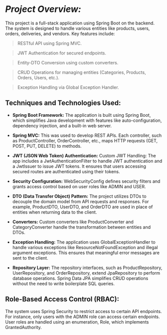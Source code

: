 # *Project Overview:* #

This project is a full-stack application using Spring Boot on the backend. The system is designed to handle various entities like products, users, orders, deliveries, and vendors. Key features include:

> RESTful API using Spring MVC.

> JWT Authentication for secured endpoints.

> Entity-DTO Conversion using custom converters.

> CRUD Operations for managing entities (Categories, Products, Orders, Users, etc.).

> Exception Handling via Global Exception Handler.


## **Techniques and Technologies Used:** ##
* **Spring Boot Framework:** The application is built using Spring Boot, which simplifies Java development with features like auto-configuration, dependency injection, and a built-in web server.

* **Spring MVC:** This was used to develop REST APIs. Each controller, such as ProductController, OrderController, etc., maps HTTP requests (GET, POST, PUT, DELETE) to methods.

* **JWT (JSON Web Token) Authentication:**
Custom JWT Handling: The app includes a JwtAuthenticationFilter to handle JWT authentication and a JwtIssuer to issue JWT tokens. It ensures that users accessing secured routes are authenticated using their tokens.

* **Security Configuration:** WebSecurityConfig defines security filters and grants access control based on user roles like ADMIN and USER.

* **DTO (Data Transfer Object) Pattern:**
The project utilizes DTOs to decouple the domain model from API requests and responses. For example, ProductDTO, UserDTO, and OrderDTO are used in place of entities when returning data to the client.

* **Converters:** Custom converters like ProductConverter and CategoryConverter handle the transformation between entities and DTOs.

* **Exception Handling:** The application uses GlobalExceptionHandler to handle various exceptions like ResourceNotFoundException and illegal argument exceptions. This ensures that meaningful error messages are sent to the client.

* **Repository Layer:** The repository interfaces, such as ProductRepository, UserRepository, and OrderRepository, extend JpaRepository to perform database operations. Spring Data JPA simplifies CRUD operations without the need to write boilerplate SQL queries.

## **Role-Based Access Control (RBAC):** ##

The system uses Spring Security to restrict access to certain API endpoints. For instance, only users with the ADMIN role can access certain endpoints.
User roles are handled using an enumeration, Role, which implements GrantedAuthority.
